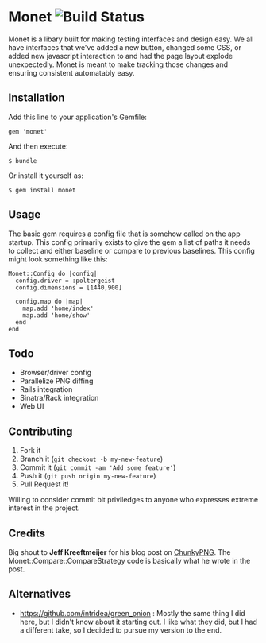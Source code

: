 # Monet ![Build Status](https://travis-ci.org/plukevdh/monet.png)

Monet is a libary built for making testing interfaces and design easy. We all have interfaces that we've added a new button, changed some CSS, or added new javascript interaction to and had the page layout explode unexpectedly. Monet is meant to make tracking those changes and ensuring consistent automatably easy.

## Installation

Add this line to your application's Gemfile:

    gem 'monet'

And then execute:

    $ bundle

Or install it yourself as:

    $ gem install monet

## Usage

The basic gem requires a config file that is somehow called on the app startup. This config primarily exists to give the gem a list of paths it needs to collect and either baseline or compare to previous baselines. This config might look something like this:

    Monet::Config do |config|
	  config.driver = :poltergeist
	  config.dimensions = [1440,900]

	  config.map do |map|
		map.add 'home/index'
		map.add 'home/show'
	  end
    end

## Todo
- Browser/driver config
- Parallelize PNG diffing
- Rails integration
- Sinatra/Rack integration
- Web UI

## Contributing

1. Fork it
2. Branch it (`git checkout -b my-new-feature`)
3. Commit it (`git commit -am 'Add some feature'`)
4. Push it (`git push origin my-new-feature`)
5. Pull Request it! 

Willing to consider commit bit priviledges to anyone who expresses extreme interest in the project. 

## Credits

Big shout to __Jeff Kreeftmeijer__ for his blog post on [ChunkyPNG](http://jeffkreeftmeijer.com/2011/comparing-images-and-creating-image-diffs/). The Monet::Compare::CompareStrategy code is basically what he wrote in the post.

## Alternatives

- https://github.com/intridea/green_onion : Mostly the same thing I did here, but I didn't know about it starting out. I like what they did, but I had a different take, so I decided to pursue my version to the end.

